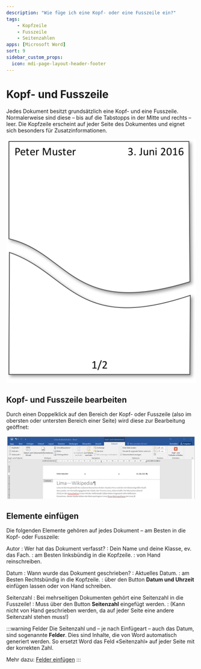 ```yaml
---
description: "Wie füge ich eine Kopf- oder eine Fusszeile ein?"
tags:
    - Kopfzeile
    - Fusszeile
    - Seitenzahlen
apps: [Microsoft Word]
sort: 9
sidebar_custom_props:
  icon: mdi-page-layout-header-footer
---
```


# Kopf- und Fusszeile



Jedes Dokument besitzt grundsätzlich eine Kopf- und eine Fusszeile. Normalerweise sind diese – bis auf die Tabstopps in der Mitte und rechts – leer. Die Kopfzeile erscheint auf jeder Seite des Dokumentes und eignet sich besonders für Zusatzinformationen.

![Kopf- und Fusszeile](./kopf-und-fusszeile.png)

## Kopf- und Fusszeile bearbeiten
Durch einen Doppelklick auf den Bereich der Kopf- oder Fusszeile (also im obersten oder untersten Bereich einer Seite) wird diese zur Bearbeitung geöffnet:

![Kopfzeile bearbeiten](./kopfzeile-bearbeiten.png)


## Elemente einfügen
Die folgenden Elemente gehören auf jedes Dokument – am Besten in die Kopf- oder Fusszeile:


Autor
: Wer hat das Dokument verfasst?
: Dein Name und deine Klasse, ev. das Fach.
: am Besten linksbündig in die Kopfzeile.
: von Hand reinschreiben.

Datum
: Wann wurde das Dokument geschrieben?
: Aktuelles Datum.
: am Besten Rechtsbündig in die Kopfzeile.
: über den Button __Datum und Uhrzeit__ einfügen lassen oder von Hand schreiben.

Seitenzahl
: Bei mehrseitigen Dokumenten gehört eine Seitenzahl in die Fusszeile!
: Muss über den Button __Seitenzahl__ eingefügt werden.
: (Kann nicht von Hand geschrieben werden, da auf jeder Seite eine andere Seitenzahl stehen muss!)

:::warning Felder
Die Seitenzahl und – je nach Einfügeart – auch das Datum, sind sogenannte **Felder**. Dies sind Inhalte, die von Word automatisch generiert werden. So ersetzt Word das Feld «Seitenzahl» auf jeder Seite mit der korrekten Zahl.

Mehr dazu: [Felder einfügen](../../word-2/felder-einfuegen/)
:::
